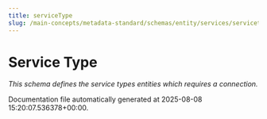 ```yaml
---
title: serviceType
slug: /main-concepts/metadata-standard/schemas/entity/services/servicetype
---
```


# Service Type

*This schema defines the service types entities which requires a connection.*



Documentation file automatically generated at 2025-08-08 15:20:07.536378+00:00.
